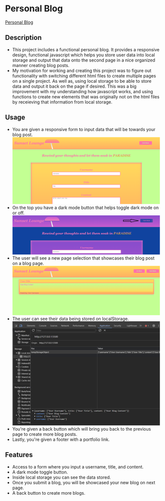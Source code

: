 # Personal Blog

[Personal Blog](https://willzovo94.github.io/Personal-Blog/)

## Description
- This project includes a functional personal blog. It provides a responsive design, functional javascript which helps you store user data into local storage and output that data onto the second page in a nice organized manner creating blog posts.
- My motivation for working and creating this project was to figure out functionality with switching different html files to create multiple pages on a single project. As well as, using local storage to be able to store data and output it back on the page if desired. This was a big improvement with my understanding how javascript works, and using functions to create new elements that was originally not on the html files by receieving that information from local storage. 

## Usage 
- You are given a responsive form to input data that will be towards your blog post.
![Main Page](/assets/images/main-html-page.png)
- On the top you have a dark mode button that helps toggle dark mode on or off.
![Dark Mode Toggle](/assets/images/dark-mode-toggle.png)
- The user will see a new page selection that showcases their blog post on a blog page.
![Blog Page](/assets/images/blog-page.png)
- The user can see their data being stored on localStorage.
![LocalStorage Data](/assets/images/local-storage-image.png)
- You're given a back button which will bring you back to the previous page to create more blog posts.
- Lastly, you're given a footer with a portfolio link.

## Features 
- Access to a form where you input a username, title, and content.
- A dark mode toggle button.
- Inside local storage you can see the data stored.
- Once you submit a blog, you will be showcased your new blog on next page.
- A back button to create more blogs.
